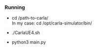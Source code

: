 ### Running
* cd /path-to-carla/  
In my case: cd /opt/carla-simulator/bin/

* ./CarlaUE4.sh
* python3 main.py
